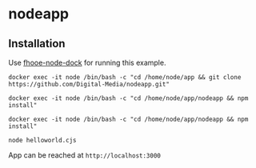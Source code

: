 # nodeapp

## Installation

Use [fhooe-node-dock]() for running this example.

```
docker exec -it node /bin/bash -c "cd /home/node/app && git clone https://github.com/Digital-Media/nodeapp.git"
```
```
docker exec -it node /bin/bash -c "cd /home/node/app/nodeapp && npm install"
```
```
docker exec -it node /bin/bash -c "cd /home/node/app/nodeapp && npm install"
```
```
node helloworld.cjs
```



App can be reached at `http://localhost:3000`